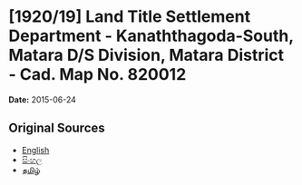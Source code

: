# [1920/19] Land Title Settlement Department - Kanaththagoda-South, Matara D/S Division, Matara District - Cad. Map No. 820012

**Date:** 2015-06-24

## Original Sources

- [English](https://documents.gov.lk/view/extra-gazettes/2015/6/1920-19_E.pdf)
- [සිංහල](https://documents.gov.lk/view/extra-gazettes/2015/6/1920-19_S.pdf)
- [தமிழ்](https://documents.gov.lk/view/extra-gazettes/2015/6/1920-19_T.pdf)

